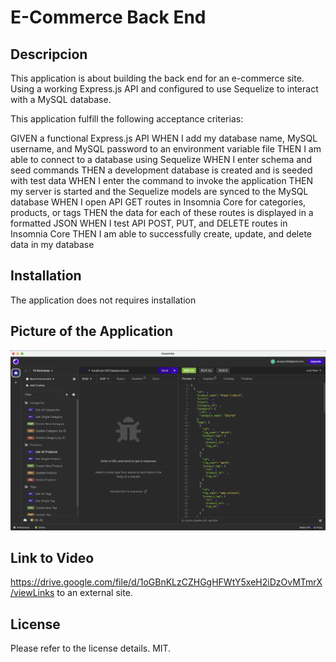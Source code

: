 # E-Commerce Back End
 
 ## Descripcion

 This application is about building the back end for an e-commerce site. Using a working Express.js API and configured to use Sequelize to interact with a MySQL database.

 This application fulfill the following acceptance criterias:

 GIVEN a functional Express.js API
WHEN I add my database name, MySQL username, and MySQL password to an environment variable file
THEN I am able to connect to a database using Sequelize
WHEN I enter schema and seed commands
THEN a development database is created and is seeded with test data
WHEN I enter the command to invoke the application
THEN my server is started and the Sequelize models are synced to the MySQL database
WHEN I open API GET routes in Insomnia Core for categories, products, or tags
THEN the data for each of these routes is displayed in a formatted JSON
WHEN I test API POST, PUT, and DELETE routes in Insomnia Core
THEN I am able to successfully create, update, and delete data in my database

## Installation
The application does not requires installation

## Picture of the Application

![Alt text](image.png)

## Link to Video

https://drive.google.com/file/d/1oGBnKLzCZHGgHFWtY5xeH2iDzOvMTmrX/viewLinks to an external site.


## License
Please refer to the license details. MIT.
